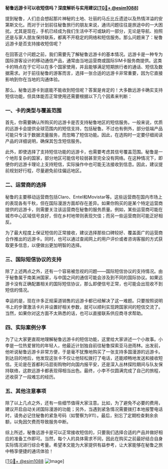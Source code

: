 **秘鲁远游卡可以收短信吗？深度解析与实用建议[[TG💪+ @esim1088](https://t.me/s/esim1088)]**

提到秘鲁，人们总会想起那片神秘的土地、壮丽的马丘比丘遗迹以及热情洋溢的安第斯文化。而对于计划前往秘鲁旅行的朋友来说，通讯问题往往是旅途中的一大困扰。尤其是现在，手机已经成为我们生活中不可或缺的一部分，无论是导航、拍照还是与家人朋友保持联系，都离不开稳定的网络和短信服务。那么问题来了：秘鲁远游卡是否支持接收短信呢？

在回答这个问题之前，我们需要先了解秘鲁远游卡的基本情况。远游卡是一种专为国际游客设计的移动通信产品，通常由当地运营商或国际SIM卡服务商提供。这类卡的特点在于它可以在多个国家使用，并且能够满足短期旅行者的通话、短信及数据需求。对于前往秘鲁的游客而言，选择一张合适的远游卡非常重要，因为它直接影响到你在当地的沟通体验。

那么，秘鲁远游卡到底能不能收到短信呢？答案是肯定的！大多数远游卡确实支持短信功能，但具体能否正常使用还需要根据以下几个因素来判断：

### 一、卡的类型与覆盖范围

首先，你需要确认所购买的远游卡是否支持秘鲁地区的短信服务。一般来说，优质的远游卡会提供全球范围内的短信支持，包括秘鲁。不过也有例外，部分低端产品可能只专注于数据流量服务，而忽略了短信功能。因此，在选购时一定要仔细阅读产品的详细说明，确保其包含短信服务。

此外，即使选择了支持短信功能的远游卡，也需要考虑其信号覆盖范围。秘鲁是一个地形复杂的国家，部分地区可能信号较弱甚至完全没有网络。在这种情况下，即便你的远游卡理论上支持短信，实际操作中也可能无法接收到信息。因此，建议提前规划好行程，尽量避免前往偏远地区。

### 二、运营商的选择

秘鲁的主要移动运营商包括Claro、Entel和Movistar等。这些运营商在国内市场上的表现各有千秋，但在国际漫游方面却存在差异。如果你购买的是某个特定运营商提供的远游卡，则需要关注该运营商在秘鲁的服务质量。例如，某些运营商可能在城市中心区域信号良好，但在乡村地带则表现欠佳；而另一些运营商则可能正好相反。

为了最大程度上保证短信的正常接收，建议选择那些口碑较好、覆盖面广的运营商合作推出的远游卡。同时，也可以通过查阅网上的用户评价或者咨询客服的方式获取更多信息，以便做出更加明智的选择。

### 三、国际短信协议的支持

除了上述两点之外，还有一个容易被忽视的问题——国际短信协议的支持情况。由于秘鲁属于南美洲国家，与中国之间的通信可能会涉及到不同的国际协议。如果远游卡没有正确配置相关的国际短信协议，那么即便信号正常，也可能会出现收不到短信的情况。

幸运的是，现在许多正规渠道销售的远游卡都已经解决了这一难题。只要按照说明书上的步骤激活卡片并设置好相关参数，就可以顺利实现跨国家间的短信交流了。当然，如果你对这方面不太熟悉的话，也可以直接联系供应商寻求帮助。

### 四、实际案例分享

为了让大家更直观地理解秘鲁远游卡的短信功能，这里给大家讲述一个小故事。小李是一位热爱冒险的年轻人，他最近计划独自前往秘鲁探索亚马逊雨林。出发前，他听说秘鲁远游卡非常方便，于是毫不犹豫地购买了一张支持多国漫游的远游卡。到达目的地后，他发现这张卡不仅让他轻松拨打了电话，还能顺畅地发送和接收短信。无论是在首都利马逛街购物时向国内报平安，还是深入丛林探险期间与队友保持联络，这款远游卡都表现得相当出色。最终，小李不仅圆满完成了自己的旅程，还收获了一段难忘的经历。

### 五、其他注意事项

除了以上几点之外，还有一些细节值得大家注意。比如，为了避免不必要的费用，建议开启自动关闭国际漫游的功能；另外，当遇到紧急情况需要拨打本地报警电话时，请务必记住秘鲁的紧急号码（如警察为911）。最后，别忘了定期检查剩余余额，以免因欠费而导致服务中断。

综上所述，秘鲁远游卡是可以正常接收短信的，只要我们选择合适的产品并做好相应的准备工作即可。当然，每个人的具体需求不同，因此在购买之前最好结合自身实际情况进行综合考量。希望本文能为大家提供有益参考，让大家能够在秘鲁之旅中畅享便捷的通讯体验！

[[TG💪+ @esim1088](https://t.me/s/esim1088) ![Image](https://i.postimg.cc/4NQfJmqS/Snipaste-2025-05-13-00-14-12.png)]